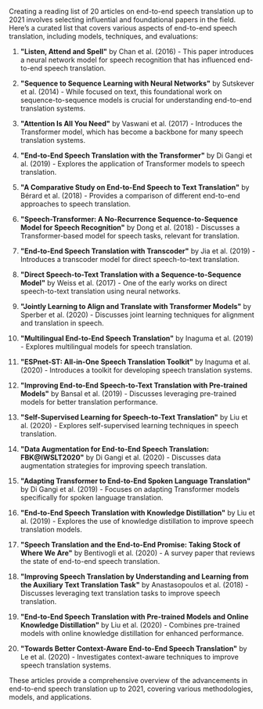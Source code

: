 Creating a reading list of 20 articles on end-to-end speech translation up to 2021 involves selecting influential and foundational papers in the field. Here’s a curated list that covers various aspects of end-to-end speech translation, including models, techniques, and evaluations:

1. **"Listen, Attend and Spell"** by Chan et al. (2016) - This paper introduces a neural network model for speech recognition that has influenced end-to-end speech translation.

2. **"Sequence to Sequence Learning with Neural Networks"** by Sutskever et al. (2014) - While focused on text, this foundational work on sequence-to-sequence models is crucial for understanding end-to-end translation systems.

3. **"Attention Is All You Need"** by Vaswani et al. (2017) - Introduces the Transformer model, which has become a backbone for many speech translation systems.

4. **"End-to-End Speech Translation with the Transformer"** by Di Gangi et al. (2019) - Explores the application of Transformer models to speech translation.

5. **"A Comparative Study on End-to-End Speech to Text Translation"** by Bérard et al. (2018) - Provides a comparison of different end-to-end approaches to speech translation.

6. **"Speech-Transformer: A No-Recurrence Sequence-to-Sequence Model for Speech Recognition"** by Dong et al. (2018) - Discusses a Transformer-based model for speech tasks, relevant for translation.

7. **"End-to-End Speech Translation with Transcoder"** by Jia et al. (2019) - Introduces a transcoder model for direct speech-to-text translation.

8. **"Direct Speech-to-Text Translation with a Sequence-to-Sequence Model"** by Weiss et al. (2017) - One of the early works on direct speech-to-text translation using neural networks.

9. **"Jointly Learning to Align and Translate with Transformer Models"** by Sperber et al. (2020) - Discusses joint learning techniques for alignment and translation in speech.

10. **"Multilingual End-to-End Speech Translation"** by Inaguma et al. (2019) - Explores multilingual models for speech translation.

11. **"ESPnet-ST: All-in-One Speech Translation Toolkit"** by Inaguma et al. (2020) - Introduces a toolkit for developing speech translation systems.

12. **"Improving End-to-End Speech-to-Text Translation with Pre-trained Models"** by Bansal et al. (2019) - Discusses leveraging pre-trained models for better translation performance.

13. **"Self-Supervised Learning for Speech-to-Text Translation"** by Liu et al. (2020) - Explores self-supervised learning techniques in speech translation.

14. **"Data Augmentation for End-to-End Speech Translation: FBK@IWSLT2020"** by Di Gangi et al. (2020) - Discusses data augmentation strategies for improving speech translation.

15. **"Adapting Transformer to End-to-End Spoken Language Translation"** by Di Gangi et al. (2019) - Focuses on adapting Transformer models specifically for spoken language translation.

16. **"End-to-End Speech Translation with Knowledge Distillation"** by Liu et al. (2019) - Explores the use of knowledge distillation to improve speech translation models.

17. **"Speech Translation and the End-to-End Promise: Taking Stock of Where We Are"** by Bentivogli et al. (2020) - A survey paper that reviews the state of end-to-end speech translation.

18. **"Improving Speech Translation by Understanding and Learning from the Auxiliary Text Translation Task"** by Anastasopoulos et al. (2018) - Discusses leveraging text translation tasks to improve speech translation.

19. **"End-to-End Speech Translation with Pre-trained Models and Online Knowledge Distillation"** by Liu et al. (2020) - Combines pre-trained models with online knowledge distillation for enhanced performance.

20. **"Towards Better Context-Aware End-to-End Speech Translation"** by Le et al. (2020) - Investigates context-aware techniques to improve speech translation systems.

These articles provide a comprehensive overview of the advancements in end-to-end speech translation up to 2021, covering various methodologies, models, and applications.